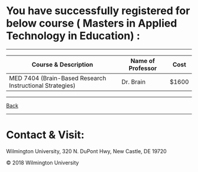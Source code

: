 # You have successfully registered for below course ( Masters in Applied Technology in Education) :

---

|Course & Description| Name of Professor |Cost | 
|---| --- | --- |
MED 7404 (Brain-Based Research Instructional Strategies) | Dr. Brain | $1600 |

---

[Back](https://tuojeanbaptiste.github.io/TeamC/msate.html)

---

# Contact & Visit: 
Wilmington University, 
320 N. 
DuPont Hwy, 
New Castle, DE 19720 

<div>
   &copy; 2018 Wilmington University
</div>
